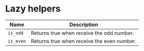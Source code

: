 # Lazy helpers

| Name      | Description                                |
|-----------|--------------------------------------------|
| `is_odd`  | Returns true when receive the odd number.  |
| `is_even` | Returns true when receive the even number. |
